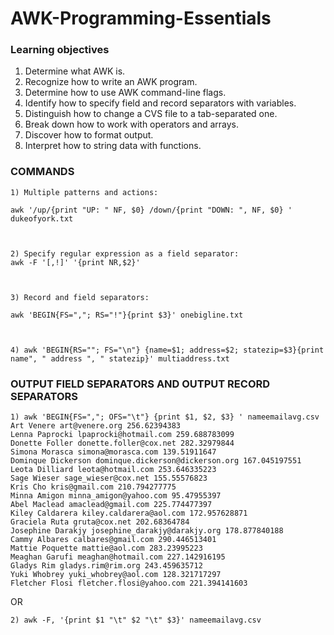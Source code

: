# AWK-Programming-Essentials


### Learning objectives

1. Determine what AWK is.
2. Recognize how to write an AWK program.
3. Determine how to use AWK command-line flags.
4. Identify how to specify field and record separators with variables.
5. Distinguish how to change a CVS file to a tab-separated one.
6. Break down how to work with operators and arrays.
7. Discover how to format output.
8. Interpret how to string data with functions.




### COMMANDS



	1) Multiple patterns and actions:
	
    awk '/up/{print "UP: " NF, $0} /down/{print "DOWN: ", NF, $0} ' dukeofyork.txt


	
	2) Specify regular expression as a field separator:
    awk -F '[,!]' '{print NR,$2}'
    
    
    
	3) Record and field separators:
	
  	awk 'BEGIN{FS=","; RS="!"}{print $3}' onebigline.txt 



	4) awk 'BEGIN{RS=""; FS="\n"} {name=$1; address=$2; statezip=$3}{print name", " address ", " statezip}' multiaddress.txt 




### OUTPUT FIELD SEPARATORS AND OUTPUT RECORD SEPARATORS


	1) awk 'BEGIN{FS=","; OFS="\t"} {print $1, $2, $3} ' nameemailavg.csv
	Art Venere art@venere.org 256.62394383
	Lenna Paprocki lpaprocki@hotmail.com 259.688783099
	Donette Foller donette.foller@cox.net 282.32979844
	Simona Morasca simona@morasca.com 139.51911647
	Dominque Dickerson dominque.dickerson@dickerson.org 167.045197551
	Leota Dilliard leota@hotmail.com 253.646335223
	Sage Wieser sage_wieser@cox.net 155.55576823
	Kris Cho kris@gmail.com 210.794277775
	Minna Amigon minna_amigon@yahoo.com 95.47955397
	Abel Maclead amaclead@gmail.com 225.774477397
	Kiley Caldarera kiley.caldarera@aol.com 172.957628871
	Graciela Ruta gruta@cox.net 202.68364784
	Josephine Darakjy josephine_darakjy@darakjy.org 178.877840188
	Cammy Albares calbares@gmail.com 290.446513401
	Mattie Poquette mattie@aol.com 283.23995223
	Meaghan Garufi meaghan@hotmail.com 227.142916195
	Gladys Rim gladys.rim@rim.org 243.459635712
	Yuki Whobrey yuki_whobrey@aol.com 128.321717297
	Fletcher Flosi fletcher.flosi@yahoo.com 221.394141603


OR 

	2) awk -F, '{print $1 "\t" $2 "\t" $3}' nameemailavg.csv 


